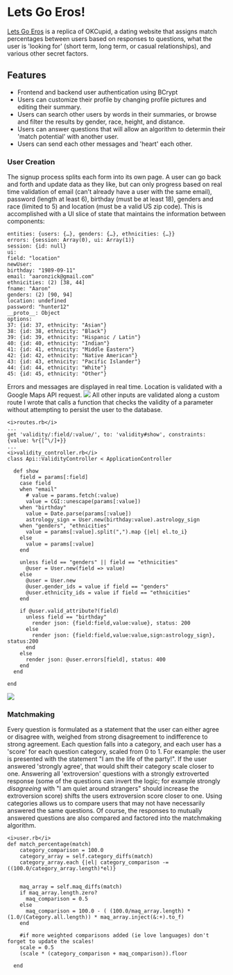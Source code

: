 # Lets Go Eros!

<a href="https://letsgoeros.herokuapp.com" target="_blank">Lets Go Eros</a> is a replica of OKCupid, a dating website that assigns match percentages between users based on responses to questions, what the user is 'looking for' (short term, long term, or casual relationships), and various other secret factors.

## Features

- Frontend and backend user authentication using BCrypt
- Users can customize their profile by changing profile pictures and editing their summary.
- Users can search other users by words in their summaries, or browse and filter the results by gender, race, height, and distance.
- Users can answer questions that will allow an algorithm to determin their 'match potential' with another user.
- Users can send each other messages and 'heart' each other.

### User Creation

The signup process splits each form into its own page. A user can go back and forth and update data as they like, but can only progress based on real time validation of email (can't already have a user with the same email), password (length at least 6), birthday (must be at least 18), genders and race (limited to 5) and location (must be a valid US zip code). This is accomplished with a UI slice of state that maintains the information between components:
```
entities: {users: {…}, genders: {…}, ethnicities: {…}}
errors: {session: Array(0), ui: Array(1)}
session: {id: null}
ui:
field: "location"
newUser:
birthday: "1989-09-11"
email: "aaronzick@gmail.com"
ethnicities: (2) [38, 44]
fname: "Aaron"
genders: (2) [90, 94]
location: undefined
password: "hunter12"
__proto__: Object
options:
37: {id: 37, ethnicity: "Asian"}
38: {id: 38, ethnicity: "Black"}
39: {id: 39, ethnicity: "Hispanic / Latin"}
40: {id: 40, ethnicity: "Indian"}
41: {id: 41, ethnicity: "Middle Eastern"}
42: {id: 42, ethnicity: "Native American"}
43: {id: 43, ethnicity: "Pacific Islander"}
44: {id: 44, ethnicity: "White"}
45: {id: 45, ethnicity: "Other"}
```
Errors and messages are displayed in real time.
Location is validated with a Google Maps API request.
<img src="https://s3.amazonaws.com/letsgoeros-dev/lge-location-valid.png"/>
All other inputs are validated along a custom route I wrote that calls a function that checks the validity of a parameter without attempting to persist the user to the database.
```
<i>routes.rb</i>
...
get 'validity/:field/:value/', to: 'validity#show', constraints: {value: %r{[^\/]+}}
...
<i>validity_controller.rb</i>
class Api::ValidityController < ApplicationController

  def show
    field = params[:field]
    case field
    when "email"
      # value = params.fetch(:value)
      value = CGI::unescape(params[:value])
    when "birthday"
      value = Date.parse(params[:value])
      astrology_sign = User.new(birthday:value).astrology_sign
    when "genders", "ethnicities"
      value = params[:value].split(",").map {|el| el.to_i}
    else
      value = params[:value]
    end

    unless field == "genders" || field == "ethnicities"
      @user = User.new(field => value)
    else
      @user = User.new
      @user.gender_ids = value if field == "genders"
      @user.ethnicity_ids = value if field == "ethnicities"
    end

    if @user.valid_attribute?(field)
      unless field == "birthday"
        render json: {field:field,value:value}, status: 200
      else
        render json: {field:field,value:value,sign:astrology_sign}, status:200
      end
    else
      render json: @user.errors[field], status: 400
    end
  end

end
```
<img src="https://s3.amazonaws.com/letsgoeros-dev/lge-email-invalid.png" />

### Matchmaking
Every question is formulated as a statement that the user can either agree or disagree with, weighed from strong disagreement to indifference to strong agreement. Each question falls into a category, and each user has a 'score' for each question category, scaled from 0 to 1. For example: the user is presented with the statement "I am the life of the party!". If the user answered 'strongly agree', that would shift their category scale closer to one. Answering all 'extroversion' questions with a strongly extroverted response (some of the questions can invert the logic; for example strongly <i>disagreeing</i> with "I am quiet around strangers" should increase the extroversion score) shifts the users extroversion score closer to one.
Using categories allows us to compare users that may not have necessarily answered the same questions. Of course, the responses to mutually answered questions are also compared and factored into the matchmaking algorithm.

```
<i>user.rb</i>
def match_percentage(match)
    category_comparison = 100.0
    category_array = self.category_diffs(match)
    category_array.each {|el| category_comparison -= ((100.0/category_array.length)*el)}
    
    
    maq_array = self.maq_diffs(match)
    if maq_array.length.zero?
      maq_comparison = 0.5
    else
      maq_comparison = 100.0 - ( (100.0/maq_array.length) * (1.0/(Category.all.length)) * maq_array.inject(&:+).to_f)
    end
    
    #if more weighted comparisons added (ie love languages) don't forget to update the scales!
    scale = 0.5
    (scale * (category_comparison + maq_comparison)).floor
    
  end
  ```
